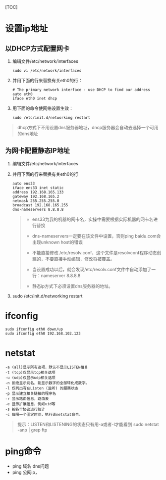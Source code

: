 [TOC]

# 设置ip地址

## 以DHCP方式配置网卡

1. 编辑文件/etc/network/interfaces

   ```
   sudo vi /etc/network/interfaces
   ```

2. 并用下面的行来替换有关eth0的行：

   ```
   # The primary network interface - use DHCP to find our address
   auto eth0
   iface eth0 inet dhcp
   ```

3. 用下面的命令使网络设置生效：

   ```
   sudo /etc/init.d/networking restart
   ```
   

> dhcp方式下不用设置dns服务器地址，dncp服务器会自动去选择一个可用的dns地址

## 为网卡配置静态IP地址

1. 编辑文件/etc/network/interfaces

2. 并用下面的行来替换有关eth0的行

   ```
   auto ens33
   iface ens33 inet static
   address 192.168.165.133
   gateway 192.168.165.2
   netmask 255.255.255.0
   broadcast 192.168.165.255
   dns-nameservers 8.8.8.8
   ```

   > - ens33为我的机器的网卡名，实操中需要根据实际机器的网卡名进行替换
   > - dns-nameservers一定要在该文件中设置，否则ping baidu.com会出现unknown host的错误
   >
   > - 不能直接修改 /etc/resolv.conf，这个文件是resolvconf程序动态创建的，不要直接手动编辑，修改将被覆盖。
   > - 当设置成功以后，就会发现/etc/resolv.conf文件中自动添加了一行：nameserver 8.8.8.8
   > - 静态ip方式下必须设置dns服务器的地址。

3. sudo /etc/init.d/networking restart

# ifconfig

```
sudo ifconfig eth0 down/up
sudo ifconfig eth0 192.168.102.123
```

# netstat

```
-a (all)显示所有选项，默认不显示LISTEN相关
-t (tcp)仅显示tcp相关选项
-u (udp)仅显示udp相关选项
-n 拒绝显示别名，能显示数字的全部转化成数字。
-l 仅列出有在Listen (监听) 的服務状态
-p 显示建立相关链接的程序名
-r 显示路由信息，路由表
-e 显示扩展信息，例如uid等
-s 按各个协议进行统计
-c 每隔一个固定时间，执行该netstat命令。
```

> 提示：LISTEN和LISTENING的状态只有用-a或者-l才能看到
> sudo netstat -anp | grep ftp

# ping命令

- ping 域名 dns问题
- ping 公网ip，